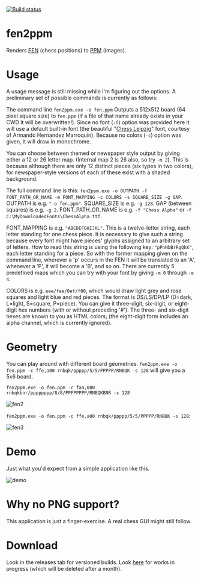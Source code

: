 [![Build status](https://ci.appveyor.com/api/projects/status/rw6f5q1441rw3bl7/branch/main?svg=true)](https://ci.appveyor.com/project/dejbug/fen2ppm/branch/main)

# fen2ppm

Renders [FEN](https://en.wikipedia.org/wiki/Forsyth%E2%80%93Edwards_Notation) (chess positions) to [PPM](https://en.wikipedia.org/wiki/Netpbm) (images).

# Usage

A usage message is still missing while I'm figuring out the options. A preliminary set of possible commands is currently as follows:

The command line `fen2ppm.exe -o fen.ppm` Outputs a 512x512 board (64 pixel square size) to `fen.ppm` (if a file of that name already exists in your CWD it will be overwritten!). Since no font (`-f`) option was provided here it will use a default built-in font (the beautiful "[Chess Leipzig](http://www.enpassant.dk/chess/fonteng.htm)" font, courtesy of Armando Hernandez Marroquin). Because no colors (`-c`) option was given, it will draw in monochrome.

You can choose between themed or newspaper style output by giving either a 12 or 26 letter map. (Internal map 2 is 26 also, so try `-m 2`). This is because although there are only 12 distinct pieces (six types in two colors), for newspaper-style versions of each of these exist with a shaded background.

The full command line is this: `fen2ppm.exe -o OUTPATH -f FONT_PATH_OR_NAME -m FONT_MAPPING -c COLORS -s SQUARE_SIZE -g GAP`. OUTPATH is e.g. `"-o fen.ppm"`. SQUARE_SIZE is e.g. `-g 128`. GAP (between squares) is e.g. `-g 2`. FONT_PATH_OR_NAME is e.g. `-f "Chess Alpha"` or `-f C:\MyDownloadedFonts\ChessAlpha.ttf`.

FONT_MAPPING is e.g. `"ABCDEFGHIJKL"`. This is a twelve-letter string, each letter standing for one chess piece. It is necessary to give such a string because every font might have pieces' glyphs assigned to an arbitrary set of letters. How to read this string is using the following key: `"pPnNbBrRqQkK"`, each letter standing for a piece. So with the former mapping given on the command line, wherever a 'p' occurs in the FEN it will be translated to an 'A', whenever a 'P', it will become a 'B', and so on. There are currently 5 predefined maps which you can try with your font by giving `-m 0` through `-m 4`.

COLORS is e.g. `eee/fee/0ef/f00`, which would draw light grey and rose squares and light blue and red pieces. The format is DS/LS/DP/LP (D=dark, L=light, S=square, P=piece). You can give it three-digit, six-digit, or eight-digit hex numbers (with or without preceding '#'). The three- and six-digit hexes are known to you as HTML colors; (the eight-digit form includes an alpha channel, which is currently ignored).

# Geometry

You can play around with different board geometries. `fen2ppm.exe -o fen.ppm -c ffe,a00 rnbqk/ppppp/5/5/PPPPP/RNBQK -s 128` will give you a 5x6 board.

`fen2ppm.exe -o fen.ppm -c faa,000 rnbqkbnr/pppppppp/8/8/PPPPPPPP/RNBQKBNR -s 128`

![fen2](../assets/fen8x6.png?raw=true)

`fen2ppm.exe -o fen.ppm -c ffe,a00 rnbqk/ppppp/5/5/PPPPP/RNBQK -s 128`:

![fen3](../assets/fen5x6.png?raw=true)

# Demo

Just what you'd expect from a simple application like this.

![demo](../assets/fen.png?raw=true)

# Why no PNG support?

This application is just a finger-exercise. A real chess GUI might still follow.

# Download

Look in the releases tab for versioned builds. Look [here](https://ci.appveyor.com/project/dejbug/fen2ppm/branch/main/artifacts) for works in progress (which will be deleted after a month).
